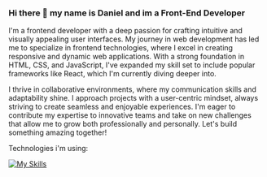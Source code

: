 ### Hi there 👋 my name is Daniel and im a Front-End Developer
I'm a frontend developer with a deep passion for crafting intuitive and visually appealing user interfaces. My journey in web development has led me to specialize in frontend technologies, where I excel in creating responsive and dynamic web applications. With a strong foundation in HTML, CSS, and JavaScript, I've expanded my skill set to include popular frameworks like React, which I'm currently diving deeper into.

I thrive in collaborative environments, where my communication skills and adaptability shine. I approach projects with a user-centric mindset, always striving to create seamless and enjoyable experiences. I'm eager to contribute my expertise to innovative teams and take on new challenges that allow me to grow both professionally and personally. Let's build something amazing together!


Technologies i'm using:


[![My Skills](https://skillicons.dev/icons?i=js,html,css,apple,bootstrap,github,htmx,npm,php,react,ts)](https://skillicons.dev)

<!--
**danik11351/danik11351** is a ✨ _special_ ✨ repository because its `README.md` (this file) appears on your GitHub profile.

Here are some ideas to get you started:

- 🔭 I’m currently working on ...
- 🌱 I’m currently learning ...
- 👯 I’m looking to collaborate on ...
- 🤔 I’m looking for help with ...
- 💬 Ask me about ...
- 📫 How to reach me: ...
- 😄 Pronouns: ...
- ⚡ Fun fact: ...
-->
